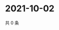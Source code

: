 # 2021-10-02

共 0 条

<!-- BEGIN -->
<!-- 最后更新时间 Sat Oct 02 2021 10:30:45 GMT+0800 (China Standard Time) -->

<!-- END -->
